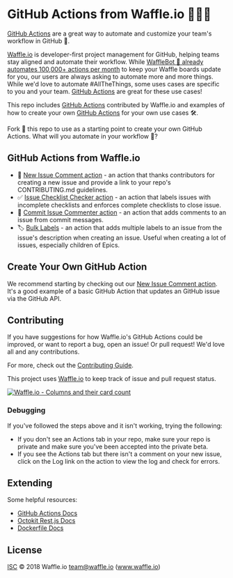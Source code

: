 # GitHub Actions from Waffle.io 🏃🏃🏃 

[GitHub Actions](https://github.com/features/actions) are a great way to automate and customize your team's workflow in GitHub 🏃.  

[Waffle.io](https://waffle.io/features/) is developer-first project management for GitHub, helping teams stay aligned and automate their workflow.  While [WaffleBot 🤖 already automates 100,000+ actions per month](https://waffle.io/features/automation) to keep your Waffle boards update for you, our users are always asking to automate more and more things.  While we'd love to automate #AllTheThings, some uses cases are specific to you and your team.  [GitHub Actions](https://github.com/features/actions) are great for these use cases!

This repo includes [GitHub Actions](https://github.com/features/actions) contributed by Waffle.io and examples of how to create your own [GitHub Actions](https://github.com/features/actions) for your own use cases 🛠.

Fork 🍴 this repo to use as a starting point to create your own GitHub Actions.  What will you automate in your workflow 🤖?

## GitHub Actions from Waffle.io

* 📣 [New Issue Comment action](/action-newissuecomment) - an action that thanks contributors for creating a new issue and provide a link to your repo's CONTRIBUTING.md guidelines.
* ✅ [Issue Checklist Checker action](/action-checklistchecker) - an action that labels issues with incomplete checklists and enforces complete checklists to close issue.
* 💬 [Commit Issue Commenter action](/action-commitissuecommenter) - an action that adds comments to an issue from commit messages.
* 🏷 [Bulk Labels](/action-bulklabels) - an action that adds multiple labels to an issue from the issue's description when creating an issue.  Useful when creating a lot of issues, especially children of Epics.

## Create Your Own GitHub Action

We recommend starting by checking out our [New Issue Comment action](/action-newissuecomment).  It's a good example of a basic GitHub Action that updates an GitHub issue via the GitHub API.

## Contributing

If you have suggestions for how Waffle.io's GitHub Actions could be improved, or want to report a bug, open an issue!  Or pull request! We'd love all and any contributions.

For more, check out the [Contributing Guide](CONTRIBUTING.md).

This project uses [Waffle.io](https://waffle.io/waffleio/waffle.io) to keep track of issue and pull request status.

[![Waffle.io - Columns and their card count](https://badge.waffle.io/waffleio/waffle.io.svg?columns=all)](https://waffle.io/waffleio/waffle.io)

### Debugging
If you've followed the steps above and it isn't working, trying the following:
* If you don't see an Actions tab in your repo, make sure your repo is private and make sure you've been accepted into the private beta.
* If you see the Actions tab but there isn't a comment on your new issue, click on the Log link on the action to view the log and check for errors.

## Extending

Some helpful resources:
* [GitHub Actions Docs](https://developer.github.com/actions/)
* [Octokit Rest.js Docs](https://octokit.github.io/rest.js/#api-Issues-createComment)
* [Dockerfile Docs](https://docs.docker.com/engine/reference/builder/)

## License

[ISC](LICENSE) © 2018 Waffle.io <team@waffle.io> (www.waffle.io)
